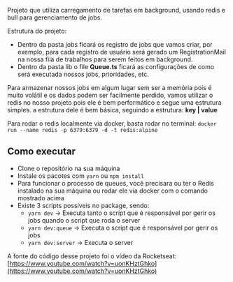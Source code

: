 Projeto que utiliza carregamento de tarefas em background, usando redis e bull para gerenciamento de jobs.

Estrutura do projeto:

- Dentro da pasta jobs ficará os registro de jobs que vamos criar, por exemplo, para cada registro de usuário será gerado um RegistrationMail na nossa fila de trabalhos para serem feitos em background.
- Dentro da pasta lib o file **Queue.ts** ficará as configurações de como será executada nossos jobs, prioridades, etc.

Para armazenar nossos jobs em algum lugar sem ser a memória pois é muito volátil e os dados podem ser facilmente perdido, vamos utilizar o redis no nosso projeto pois ele é bem performático e segue uma estrutura simples.
a estrutura dele é bem básica, seguindo a estrutura:
**key | value**

Para rodar o redis localmente via docker, basta rodar no terminal:
`docker run --name redis -p 6379:6379 -d -t redis:alpine`

## Como executar

- Clone o repositório na sua máquina
- Instale os pacotes com `yarn` ou `npm install`
- Para funcionar o processo de queues, você precisara ou ter o Redis instalado na sua máquina ou rodar ele via docker com o comando mostrado acima
- Existe 3 scripts possíveis no package, sendo:
  - `yarn dev` -> Executa tanto o script que é responsável por gerir os jobs quando o script que roda o server
  - `yarn dev:queue` -> Executa o script que é responsável por gerir os jobs
  - `yarn dev:server` -> Executa o server

A fonte do código desse projeto foi o vídeo da Rocketseat: [https://www.youtube.com/watch?v=uonKHztGhko](https://www.youtube.com/watch?v=uonKHztGhko)
